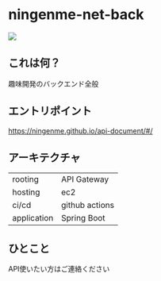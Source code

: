 # ningenme-net-back
![](https://github.com/ningenMe/ningenme-net-back/workflows/deploy/badge.svg)  

## これは何？
趣味開発のバックエンド全般

## エントリポイント
https://ningenme.github.io/api-document/#/

## アーキテクチャ  
|            |                |  
|----------- |--------------- |  
|rooting     | API Gateway    |  
|hosting     | ec2            |  
|ci/cd       | github actions |  
|application | Spring Boot    |  

## ひとこと
API使いたい方はご連絡ください
